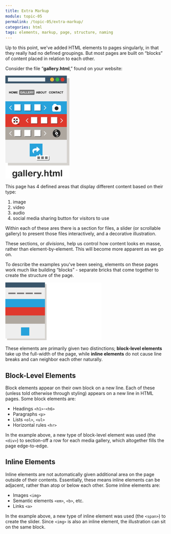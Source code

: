 ```yaml
---
title: Extra Markup
module: topic-05
permalink: /topic-05/extra-markup/
categories: html
tags: elements, markup, page, structure, naming
---
```


<div class="divider-heading"></div>

Up to this point, we've added HTML elements to pages singularly, in that they really had no defined groupings. But most pages are built on “blocks” of content placed in relation to each other.

Consider the file “**gallery.html**,” found on your website:

<img src="../img/gallery-page.png" alt="simple gallery page" style="width: 200px;" />

This page has 4 defined areas that display different content based on their type:
1. image
2. video
3. audio
4. social media sharing button for visitors to use

Within each of these ares there is a section for files, a slider (or scrollable gallery) to present those files interactively, and a decorative illustration.

These sections, or _divisions_, help us control how content looks en masse, rather than element-by-element. This will become more apparent as we go on.


<div class="divider-pg"></div>


To describe the examples you've been seeing, elements on these pages work much like building “blocks” - separate bricks that come together to create the structure of the page.

<img src="../img/gallery-page-to-blocks.gif" alt="page breaking into blocks" style="width: 300px;" />

These elements are primarily given two distinctions; **block-level elements** take up the full-width of the page, while **inline elements** do not cause line breaks and can neighbor each other naturally.


## Block-Level Elements

Block elements appear on their own block on a new line. Each of these (unless told otherwise through styling) appears on a new line in HTML pages. Some block elements are:

- Headings `<h1>`-`<h6>`
- Paragraphs `<p>`
- Lists `<ol>`, `<ul>`
- Horizontal rules `<hr>`

In the example above, a new type of block-level element was used (the `<div>`) to section-off a row for each media gallery, which altogether fills the page edge-to-edge.


## Inline Elements

Inline elements are not automatically given additional area on the page outside of their contents. Essentially, these means inline elements can be adjacent, rather than atop or below each other. Some inline elements are:

- Images `<img>`
- Semantic elements `<em>`, `<b>`, etc.
- Links `<a>`

In the example above, a new type of inline element was used (the `<span>`) to create the slider. Since `<img>` is also an inline element, the illustration can sit on the same block.
